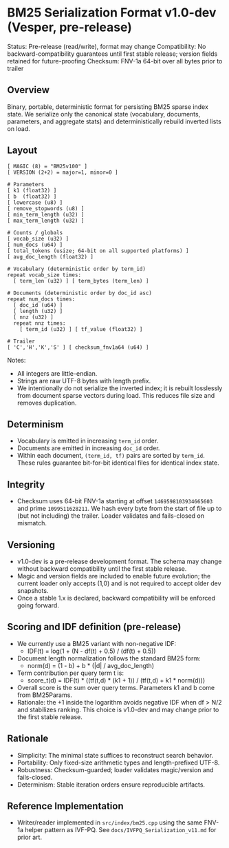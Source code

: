 # BM25 Serialization Format v1.0-dev (Vesper, pre-release)

Status: Pre-release (read/write), format may change
Compatibility: No backward-compatibility guarantees until first stable release; version fields retained for future-proofing
Checksum: FNV-1a 64-bit over all bytes prior to trailer

## Overview
Binary, portable, deterministic format for persisting BM25 sparse index state.
We serialize only the canonical state (vocabulary, documents, parameters, and
aggregate stats) and deterministically rebuild inverted lists on load.

## Layout
```
[ MAGIC (8) = "BM25v100" ]
[ VERSION (2+2) = major=1, minor=0 ]

# Parameters
[ k1 (float32) ]
[ b  (float32) ]
[ lowercase (u8) ]
[ remove_stopwords (u8) ]
[ min_term_length (u32) ]
[ max_term_length (u32) ]

# Counts / globals
[ vocab_size (u32) ]
[ num_docs (u64) ]
[ total_tokens (usize; 64-bit on all supported platforms) ]
[ avg_doc_length (float32) ]

# Vocabulary (deterministic order by term_id)
repeat vocab_size times:
  [ term_len (u32) ] [ term_bytes (term_len) ]

# Documents (deterministic order by doc_id asc)
repeat num_docs times:
  [ doc_id (u64) ]
  [ length (u32) ]
  [ nnz (u32) ]
  repeat nnz times:
    [ term_id (u32) ] [ tf_value (float32) ]

# Trailer
[ 'C','H','K','S' ] [ checksum_fnv1a64 (u64) ]
```

Notes:
- All integers are little-endian.
- Strings are raw UTF-8 bytes with length prefix.
- We intentionally do not serialize the inverted index; it is rebuilt losslessly
  from document sparse vectors during load. This reduces file size and removes
  duplication.

## Determinism
- Vocabulary is emitted in increasing `term_id` order.
- Documents are emitted in increasing `doc_id` order.
- Within each document, `(term_id, tf)` pairs are sorted by `term_id`.
These rules guarantee bit-for-bit identical files for identical index state.

## Integrity
- Checksum uses 64-bit FNV-1a starting at offset `1469598103934665603` and prime
  `1099511628211`. We hash every byte from the start of file up to (but not
  including) the trailer. Loader validates and fails-closed on mismatch.

## Versioning
- v1.0-dev is a pre-release development format. The schema may change without backward compatibility until the first stable release.
- Magic and version fields are included to enable future evolution; the current loader only accepts (1,0) and is not required to accept older dev snapshots.
- Once a stable 1.x is declared, backward compatibility will be enforced going forward.

## Scoring and IDF definition (pre-release)
- We currently use a BM25 variant with non-negative IDF:
  - IDF(t) = log(1 + (N - df(t) + 0.5) / (df(t) + 0.5))
- Document length normalization follows the standard BM25 form:
  - norm(d) = (1 - b) + b * (|d| / avg_doc_length)
- Term contribution per query term t is:
  - score_t(d) = IDF(t) * ((tf(t,d) * (k1 + 1)) / (tf(t,d) + k1 * norm(d)))
- Overall score is the sum over query terms. Parameters k1 and b come from BM25Params.
- Rationale: the +1 inside the logarithm avoids negative IDF when df > N/2 and stabilizes ranking. This choice is v1.0-dev and may change prior to the first stable release.

## Rationale
- Simplicity: The minimal state suffices to reconstruct search behavior.
- Portability: Only fixed-size arithmetic types and length-prefixed UTF-8.
- Robustness: Checksum-guarded; loader validates magic/version and fails-closed.
- Determinism: Stable iteration orders ensure reproducible artifacts.

## Reference Implementation
- Writer/reader implemented in `src/index/bm25.cpp` using the same FNV-1a helper
  pattern as IVF-PQ. See `docs/IVFPQ_Serialization_v11.md` for prior art.


